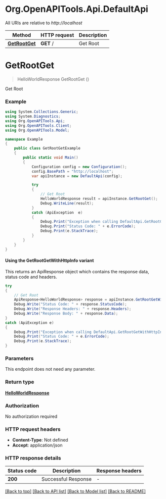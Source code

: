 # Org.OpenAPITools.Api.DefaultApi

All URIs are relative to *http://localhost*

| Method | HTTP request | Description |
|--------|--------------|-------------|
| [**GetRootGet**](DefaultApi.md#getrootget) | **GET** / | Get Root |

<a id="getrootget"></a>
# **GetRootGet**
> HelloWorldResponse GetRootGet ()

Get Root

### Example
```csharp
using System.Collections.Generic;
using System.Diagnostics;
using Org.OpenAPITools.Api;
using Org.OpenAPITools.Client;
using Org.OpenAPITools.Model;

namespace Example
{
    public class GetRootGetExample
    {
        public static void Main()
        {
            Configuration config = new Configuration();
            config.BasePath = "http://localhost";
            var apiInstance = new DefaultApi(config);

            try
            {
                // Get Root
                HelloWorldResponse result = apiInstance.GetRootGet();
                Debug.WriteLine(result);
            }
            catch (ApiException  e)
            {
                Debug.Print("Exception when calling DefaultApi.GetRootGet: " + e.Message);
                Debug.Print("Status Code: " + e.ErrorCode);
                Debug.Print(e.StackTrace);
            }
        }
    }
}
```

#### Using the GetRootGetWithHttpInfo variant
This returns an ApiResponse object which contains the response data, status code and headers.

```csharp
try
{
    // Get Root
    ApiResponse<HelloWorldResponse> response = apiInstance.GetRootGetWithHttpInfo();
    Debug.Write("Status Code: " + response.StatusCode);
    Debug.Write("Response Headers: " + response.Headers);
    Debug.Write("Response Body: " + response.Data);
}
catch (ApiException e)
{
    Debug.Print("Exception when calling DefaultApi.GetRootGetWithHttpInfo: " + e.Message);
    Debug.Print("Status Code: " + e.ErrorCode);
    Debug.Print(e.StackTrace);
}
```

### Parameters
This endpoint does not need any parameter.
### Return type

[**HelloWorldResponse**](HelloWorldResponse.md)

### Authorization

No authorization required

### HTTP request headers

 - **Content-Type**: Not defined
 - **Accept**: application/json


### HTTP response details
| Status code | Description | Response headers |
|-------------|-------------|------------------|
| **200** | Successful Response |  -  |

[[Back to top]](#) [[Back to API list]](../README.md#documentation-for-api-endpoints) [[Back to Model list]](../README.md#documentation-for-models) [[Back to README]](../README.md)

